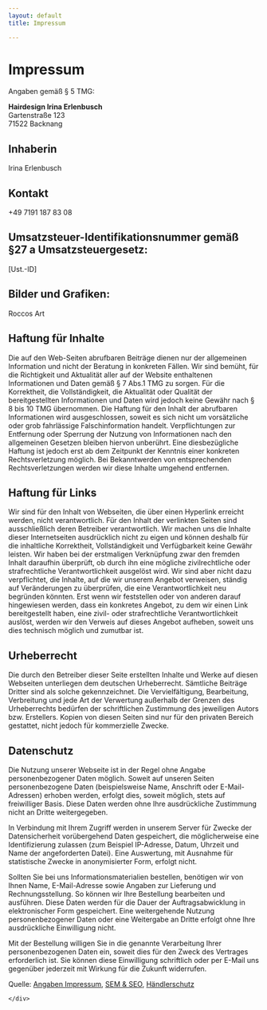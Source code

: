 ```yaml
---
layout: default
title: Impressum

---
```


<div class="container">
    <div class="block">
        <h1 class="title has-text-centered">Impressum</h1>
    </div>
    <div class="block">
        

<p class="block">
	Angaben gem&auml;&szlig; § 5 TMG:
</p>

	
<p class="block">
        <strong>Hairdesign Irina Erlenbusch</strong><br/>
    Gartenstra&szlig;e 123 <br/>
    71522 Backnang
</p>

	
	
<h2 class="has-text-weight-light">Inhaberin</h2>

<p class="block">
	Irina Erlenbusch
</p>

<h2 class="has-text-weight-light">Kontakt</h2>
<p class="block">
            +49 7191 187 83 08
</p>

<h2 class="has-text-weight-light">
Umsatzsteuer-Identifikationsnummer gem&auml;&szlig; §27 a Umsatzsteuergesetz:</h2>

<p class="block">
	[Ust.-ID]
</p>

<h2 class="has-text-weight-light">Bilder und Grafiken:</h2>

<p class="block">
	Roccos Art
</p>

</div>

<div class="block mb-5">
<h2 class="title is-5">Haftung für Inhalte</h2>

<p class="block">Die auf den Web-Seiten abrufbaren Beiträge dienen nur der allgemeinen Information und nicht der Beratung in konkreten Fällen. Wir sind bemüht, für die Richtigkeit und Aktualität aller auf der Website enthaltenen Informationen und Daten gemäß § 7 Abs.1 TMG zu sorgen. Für die Korrektheit, die Vollständigkeit, die Aktualität oder Qualität der bereitgestellten Informationen und Daten wird jedoch keine Gewähr nach § 8 bis 10 TMG übernommen. Die Haftung für den Inhalt der abrufbaren Informationen wird ausgeschlossen, soweit es sich nicht um vorsätzliche oder grob fahrlässige Falschinformation handelt. Verpflichtungen zur Entfernung oder Sperrung der Nutzung von Informationen nach den allgemeinen Gesetzen bleiben hiervon unberührt. Eine diesbezügliche Haftung ist jedoch erst ab dem Zeitpunkt der Kenntnis einer konkreten Rechtsverletzung möglich. Bei Bekanntwerden von entsprechenden Rechtsverletzungen werden wir diese Inhalte umgehend entfernen.</p>

<h2 class="title is-5">Haftung für Links</h2>

<p class="block">Wir sind für den Inhalt von Webseiten, die über einen Hyperlink erreicht werden, nicht verantwortlich. Für den Inhalt der verlinkten Seiten sind ausschließlich deren Betreiber verantwortlich. Wir machen uns die Inhalte dieser Internetseiten ausdrücklich nicht zu eigen und können deshalb für die inhaltliche Korrektheit, Vollständigkeit und Verfügbarkeit keine Gewähr leisten. Wir haben bei der erstmaligen Verknüpfung zwar den fremden Inhalt daraufhin überprüft, ob durch ihn eine mögliche zivilrechtliche oder strafrechtliche Verantwortlichkeit ausgelöst wird. Wir sind aber nicht dazu verpflichtet, die Inhalte, auf die wir unserem Angebot verweisen, ständig auf Veränderungen zu überprüfen, die eine Verantwortlichkeit neu begründen könnten. Erst wenn wir feststellen oder von anderen darauf hingewiesen werden, dass ein konkretes Angebot, zu dem wir einen Link bereitgestellt haben, eine zivil- oder strafrechtliche Verantwortlichkeit auslöst, werden wir den Verweis auf dieses Angebot aufheben, soweit uns dies technisch möglich und zumutbar ist.</p>

<h2 class="title is-5">Urheberrecht</h2>

<p class="block">Die durch den Betreiber dieser Seite erstellten Inhalte und Werke auf diesen Webseiten unterliegen dem deutschen Urheberrecht. Sämtliche Beiträge Dritter sind als solche gekennzeichnet. Die Vervielfältigung, Bearbeitung, Verbreitung und jede Art der Verwertung außerhalb der Grenzen des Urheberrechts bedürfen der schriftlichen Zustimmung des jeweiligen Autors bzw. Erstellers. Kopien von diesen Seiten sind nur für den privaten Bereich gestattet, nicht jedoch für kommerzielle Zwecke.</p>

<h2 class="title is-5">Datenschutz</h2>

<p class="block">Die Nutzung unserer Webseite ist in der Regel ohne Angabe personenbezogener Daten möglich. Soweit auf unseren Seiten personenbezogene Daten (beispielsweise Name, Anschrift oder E-Mail-Adressen) erhoben werden, erfolgt dies, soweit möglich, stets auf freiwilliger Basis. Diese Daten werden ohne Ihre ausdrückliche Zustimmung nicht an Dritte weitergegeben. </p>

<p class="block">In Verbindung mit Ihrem Zugriff werden in unserem Server für Zwecke der Datensicherheit vorübergehend Daten gespeichert, die möglicherweise eine Identifizierung zulassen (zum Beispiel IP-Adresse, Datum, Uhrzeit und Name der angeforderten Datei). Eine Auswertung, mit Ausnahme für statistische Zwecke in anonymisierter Form, erfolgt nicht.</p>

<p class="block">Sollten Sie bei uns Informationsmaterialien bestellen, benötigen wir von Ihnen Name, E-Mail-Adresse sowie Angaben zur Lieferung und Rechnungsstellung. So können wir Ihre Bestellung bearbeiten und ausführen. Diese Daten werden für die Dauer der Auftragsabwicklung in elektronischer Form gespeichert. Eine weitergehende Nutzung personenbezogener Daten oder eine Weitergabe an Dritte erfolgt ohne Ihre ausdrückliche Einwilligung nicht.</p>

<p class="block">Mit der Bestellung willigen Sie in die genannte Verarbeitung Ihrer personenbezogenen Daten ein, soweit dies für den Zweck des Vertrages erforderlich ist. Sie können diese Einwilligung schriftlich oder per E-Mail uns gegenüber jederzeit mit Wirkung für die Zukunft widerrufen.</p>

Quelle: <a href="http://www.impressumvorlage.de/angaben-impressum.html">Angaben Impressum</a>, <a href="https://www.haendlerschutz.com/news/marketing/sem-seo">SEM & SEO</a>, <a href="http://www.adebio-inkasso.de/haendlerschutz.php">Händlerschutz</a>

    </div>
</div>